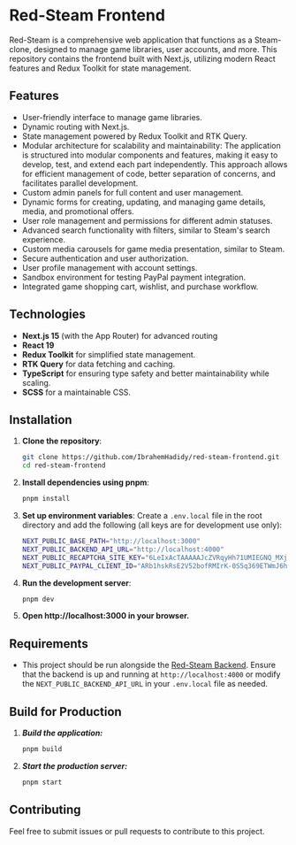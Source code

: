 # Red-Steam Frontend

Red-Steam is a comprehensive web application that functions as a Steam-clone, designed to manage game libraries, user accounts, and more. This repository contains the frontend built with Next.js, utilizing modern React features and Redux Toolkit for state management.

## Features

- User-friendly interface to manage game libraries.
- Dynamic routing with Next.js.
- State management powered by Redux Toolkit and RTK Query.
- Modular architecture for scalability and maintainability: The application is structured into modular components and features, making it easy to develop, test, and extend each part independently. This approach allows for efficient management of code, better separation of concerns, and facilitates parallel development.
- Custom admin panels for full content and user management.
- Dynamic forms for creating, updating, and managing game details, media, and promotional offers.
- User role management and permissions for different admin statuses.
- Advanced search functionality with filters, similar to Steam's search experience.
- Custom media carousels for game media presentation, similar to Steam.
- Secure authentication and user authorization.
- User profile management with account settings.
- Sandbox environment for testing PayPal payment integration.
- Integrated game shopping cart, wishlist, and purchase workflow.

## Technologies

- **Next.js 15** (with the App Router) for advanced routing
- **React 19**
- **Redux Toolkit** for simplified state management.
- **RTK Query** for data fetching and caching.
- **TypeScript** for ensuring type safety and better maintainability while scaling.
- **SCSS** for a maintainable CSS.

## Installation

1. **Clone the repository**:
   ```bash
   git clone https://github.com/IbrahemHadidy/red-steam-frontend.git
   cd red-steam-frontend
   ```
2. **Install dependencies using pnpm**:
   ```bash
   pnpm install
   ```
3. **Set up environment variables**:
   Create a `.env.local` file in the root directory and add the following (all keys are for development use only):
   ```bash
   NEXT_PUBLIC_BASE_PATH="http://localhost:3000"
   NEXT_PUBLIC_BACKEND_API_URL="http://localhost:4000"
   NEXT_PUBLIC_RECAPTCHA_SITE_KEY="6LeIxAcTAAAAAJcZVRqyHh71UMIEGNQ_MXjiZKhI"
   NEXT_PUBLIC_PAYPAL_CLIENT_ID="ARb1hskRsE2V52bofRMIrK-0S5q369ETWmJ6hsQWPOQEndYGbGgIHsgSgTFEwnkXiPV99ljpkDlPBk0A"
   ```
4. **Run the development server**:
   ```bash
   pnpm dev
   ```
5. **Open http://localhost:3000 in your browser.**

## Requirements

- This project should be run alongside the [Red-Steam Backend](https://github.com/IbrahemHadidy/red-steam-backend). Ensure that the backend is up and running at `http://localhost:4000` or modify the `NEXT_PUBLIC_BACKEND_API_URL` in your `.env.local` file as needed.

## Build for Production

1. **_Build the application:_**
   ```bash
   pnpm build
   ```
2. **_Start the production server:_**
   ```bash
   pnpm start
   ```

## Contributing

Feel free to submit issues or pull requests to contribute to this project.
